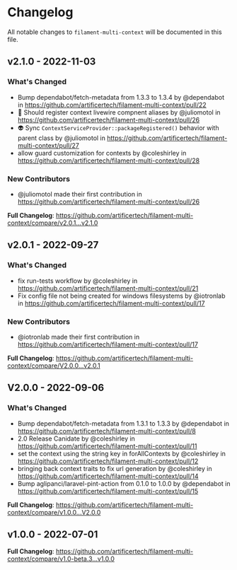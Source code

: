 # Changelog

All notable changes to `filament-multi-context` will be documented in this file.

## v2.1.0 - 2022-11-03

### What's Changed

- Bump dependabot/fetch-metadata from 1.3.3 to 1.3.4 by @dependabot in https://github.com/artificertech/filament-multi-context/pull/22
- 🐛 Should register context livewire compnent aliases by @juliomotol in https://github.com/artificertech/filament-multi-context/pull/26
- 👽️ Sync `ContextServiceProvider::packageRegistered()` behavior with parent class by @juliomotol in https://github.com/artificertech/filament-multi-context/pull/27
- allow guard customization for contexts by @coleshirley in https://github.com/artificertech/filament-multi-context/pull/28

### New Contributors

- @juliomotol made their first contribution in https://github.com/artificertech/filament-multi-context/pull/26

**Full Changelog**: https://github.com/artificertech/filament-multi-context/compare/v2.0.1...v2.1.0

## v2.0.1 - 2022-09-27

### What's Changed

- fix run-tests workflow by @coleshirley in https://github.com/artificertech/filament-multi-context/pull/21
- Fix config file not being created for windows filesystems by @iotronlab in https://github.com/artificertech/filament-multi-context/pull/17

### New Contributors

- @iotronlab made their first contribution in https://github.com/artificertech/filament-multi-context/pull/17

**Full Changelog**: https://github.com/artificertech/filament-multi-context/compare/V2.0.0...v2.0.1

## V2.0.0 - 2022-09-06

### What's Changed

- Bump dependabot/fetch-metadata from 1.3.1 to 1.3.3 by @dependabot in https://github.com/artificertech/filament-multi-context/pull/8
- 2.0 Release Canidate by @coleshirley in https://github.com/artificertech/filament-multi-context/pull/11
- set the context using the string key in forAllContexts by @coleshirley in https://github.com/artificertech/filament-multi-context/pull/12
- bringing back context traits to fix url generation by @coleshirley in https://github.com/artificertech/filament-multi-context/pull/14
- Bump aglipanci/laravel-pint-action from 0.1.0 to 1.0.0 by @dependabot in https://github.com/artificertech/filament-multi-context/pull/15

**Full Changelog**: https://github.com/artificertech/filament-multi-context/compare/v1.0.0...V2.0.0

## v1.0.0 - 2022-07-01

**Full Changelog**: https://github.com/artificertech/filament-multi-context/compare/v1.0-beta.3...v1.0.0
